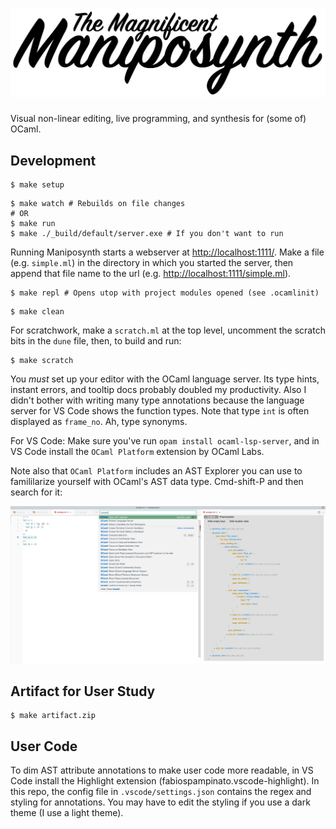 # ![The Magnificent Maniposynth](assets/maniposynth.svg)

Visual non-linear editing, live programming, and synthesis for (some of) OCaml.

## Development

```
$ make setup
```

```
$ make watch # Rebuilds on file changes
# OR
$ make run
$ make ./_build/default/server.exe # If you don't want to run
```

Running Maniposynth starts a webserver at [http://localhost:1111/](http://localhost:1111/). Make a file (e.g. `simple.ml`) in the directory in which you started the server, then append that file name to the url (e.g. [http://localhost:1111/simple.ml](http://localhost:1111/simple.ml)).

```
$ make repl # Opens utop with project modules opened (see .ocamlinit)
```

```
$ make clean
```

For scratchwork, make a  `scratch.ml` at the top level, uncomment the scratch bits in the  `dune` file, then, to build and run:

```
$ make scratch
```

You *must* set up your editor with the OCaml language server. Its type hints, instant errors, and tooltip docs probably doubled my productivity. Also I didn't bother with writing many type annotations because the language server for VS Code shows the function types. Note that type `int` is often displayed as `frame_no`. Ah, type synonyms.

For VS Code: Make sure you've run `opam install ocaml-lsp-server`, and in VS Code install the `OCaml Platform` extension by OCaml Labs.

Note also that `OCaml Platform` includes an AST Explorer you can use to famililarize yourself with OCaml's AST data type. Cmd-shift-P and then search for it:

![ast_explorer](assets/ast_explorer.png)

## Artifact for User Study

```
$ make artifact.zip
```

## User Code

To dim AST attribute annotations to make user code more readable, in VS Code install the Highlight extension (fabiospampinato.vscode-highlight). In this repo, the config file in `.vscode/settings.json` contains the regex and styling for annotations. You may have to edit the styling if you use a dark theme (I use a light theme).